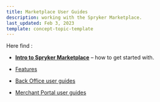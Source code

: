 ```yaml
---
title: Marketplace User Guides
description: working with the Spryker Marketplace.
last_updated: Feb 3, 2023
template: concept-topic-template
---
```

Here find :


* [**Intro to Spryker Marketplace**](/docs/marketplace/user/intro-to-spryker-marketplace/intro-to-spryker-marketplace.html) – how to get started with.

* [Features](/docs/marketplace/user/features/202212.0/)

* [Back Office user guides](/docs/marketplace/user/back-office-user-guides/202212.0/back-office-user-guides.html)

* [Merchant Portal user guides](/docs/marketplace/user/merchant-portal-user-guides/202212.0/)



